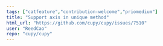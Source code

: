 ```yaml
---
tags: ["catfeature","contribution-welcome","priomedium"]
title: "Support axis in unique method"
html_url: "https://github.com/cupy/cupy/issues/7510"
user: "ReedCao"
repo: "cupy/cupy"
---
```


